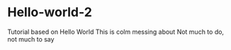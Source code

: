 # Hello-world-2
Tutorial based on Hello World
This is colm messing about
Not much to do, not much to say

